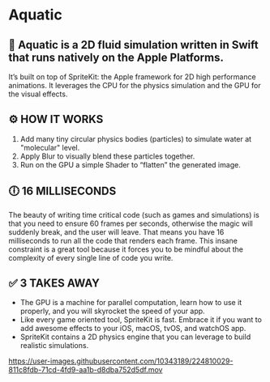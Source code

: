 # Aquatic

## 🌊 Aquatic is a 2D fluid simulation written in Swift that runs natively on the Apple Platforms.
It’s built on top of SpriteKit: the Apple framework for 2D high performance animations.
It leverages the CPU for the physics simulation and the GPU for the visual effects.

## ⚙️ HOW IT WORKS
1. Add many tiny circular physics bodies (particles) to simulate water at "molecular" level.
2. Apply Blur to visually blend these particles together.
3. Run on the GPU a simple Shader to “flatten” the generated image.

## 🕕 16 MILLISECONDS
The beauty of writing time critical code (such as games and simulations) is that you need to ensure 60 frames per seconds, otherwise the magic will suddenly break, and the user will leave.
That means you have 16 milliseconds to run all the code that renders each frame. This insane constraint is a great tool because it forces you to be mindful about the complexity of every single line of code you write.

## ✅ 3 TAKES AWAY
- The GPU is a machine for parallel computation, learn how to use it properly, and you will skyrocket the speed of your app.
- Like every game oriented tool, SpriteKit is fast. Embrace it if you want to add awesome effects to your iOS, macOS, tvOS, and watchOS app.
- SpriteKit contains a 2D physics engine that you can leverage to build realistic simulations.

https://user-images.githubusercontent.com/10343189/224810029-811c8fdb-71cd-4fd9-aa1b-d8dba752d5df.mov

